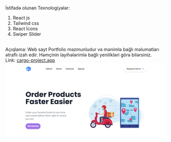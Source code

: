 İstifadə olunan Texnologiyalar:
1. React js
2. Tailwind css
3. React İcons
4. Swiper Slider
<br/>
Açıqlama: Web sayt Portfolio məzmunludur və mənimlə bağlı məlumatları ətraflı izah edir. Həmçinin layihələrimlə bağlı yenilikləri görə bilərsiniz.
<br/>
Link: <a href="https://test-project-tau-eight.vercel.app">cargo-project.app</a>
<div><img src="./src/images/images-website.png" alt=""/></div>
